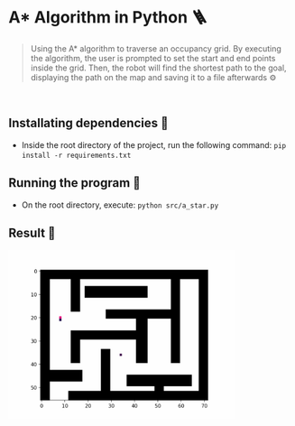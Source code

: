 # A* Algorithm in Python 🪜
> Using the A* algorithm to traverse an occupancy grid. By executing the algorithm, the user is prompted to set the start and end points inside the grid. Then, the robot will find the shortest path to the goal, displaying the path on the map and saving it to a file afterwards ⚙︎

<br />

## Installating dependencies 🔧
- Inside the root directory of the project, run the following command: `pip install -r requirements.txt`


## Running the program 🚀
- On the root directory, execute: `python src/a_star.py`


## Result 🧩
<img src="./output/a_star_animation.gif" width="400" height="300" />
